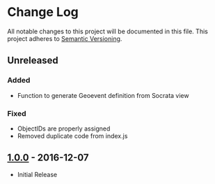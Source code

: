 # Change Log
All notable changes to this project will be documented in this file.
This project adheres to [Semantic Versioning](http://semver.org/).

## Unreleased
### Added
* Function to generate Geoevent definition from Socrata view

### Fixed
* ObjectIDs are properly assigned
* Removed duplicate code from index.js

## [1.0.0] - 2016-12-07
* Initial Release

[1.0.0]: https://github.com/dmfenton/fatstraw/releases/tag/v1.0.0

